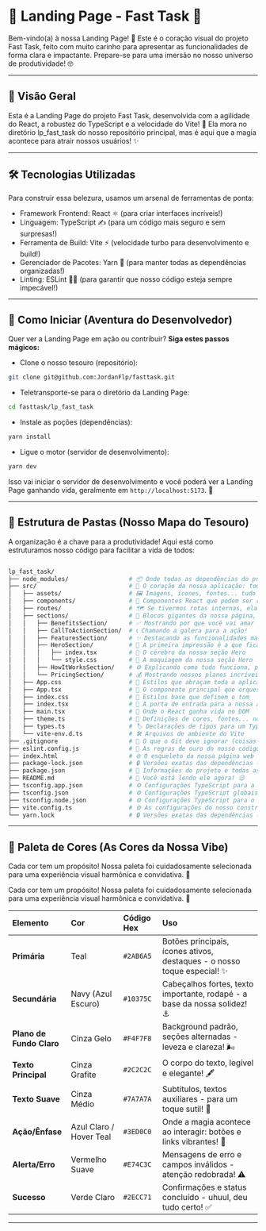 # 🎨 **Landing Page - Fast Task** 🚀

Bem-vindo(a) à nossa Landing Page! 🎉 Este é o coração visual do projeto Fast Task, feito com muito carinho para apresentar as funcionalidades de forma clara e impactante. Prepare-se para uma imersão no nosso universo de produtividade! 🤓

---

## 🌟 **Visão Geral**

Esta é a Landing Page do projeto Fast Task, desenvolvida com a agilidade do React, a robustez do TypeScript e a velocidade do Vite! 💨 Ela mora no diretório lp_fast_task do nosso repositório principal, mas é aqui que a magia acontece para atrair nossos usuários! ✨

---

## 🛠️ **Tecnologias Utilizadas** ##
Para construir essa belezura, usamos um arsenal de ferramentas de ponta:

- Framework Frontend: React ⚛️ (para criar interfaces incríveis!)
- Linguagem: TypeScript ✍️ (para um código mais seguro e sem surpresas!)
- Ferramenta de Build: Vite ⚡ (velocidade turbo para desenvolvimento e build!)
- Gerenciador de Pacotes: Yarn 🧶 (para manter todas as dependências organizadas!)
- Linting: ESLint 👮‍♀️ (para garantir que nosso código esteja sempre impecável!)

---

## 🚀 **Como Iniciar (Aventura do Desenvolvedor)**
Quer ver a Landing Page em ação ou contribuir? **Siga estes passos mágicos:**

- Clone o nosso tesouro (repositório):
```bash
git clone git@github.com:JordanFlp/fasttask.git
```

- Teletransporte-se para o diretório da Landing Page:
```bash
cd fasttask/lp_fast_task
```

- Instale as poções (dependências):
```bash
yarn install
```

- Ligue o motor (servidor de desenvolvimento):
```bash
yarn dev
```
Isso vai iniciar o servidor de desenvolvimento e você poderá ver a Landing Page ganhando vida, geralmente em ```http://localhost:5173```. 🥳

---

## 📂 **Estrutura de Pastas (Nosso Mapa do Tesouro)**
A organização é a chave para a produtividade! Aqui está como estruturamos nosso código para facilitar a vida de todos:

```bash

lp_fast_task/
├── node_modules/                 # 📦 Onde todas as dependências do projeto moram (não toque aqui! 😉)
├── src/                          # 💖 O coração da nossa aplicação: todo o código fonte
│   ├── assets/                   # 🖼️ Imagens, ícones, fontes... tudo que dá vida ao design!
│   ├── components/               # 🧩 Componentes React que podem ser reutilizados em qualquer lugar
│   ├── routes/                   # 🗺️ Se tivermos rotas internas, elas ficam aqui!
│   ├── sections/                 # 🧱 Blocos gigantes da nossa página, cada um com sua função
│   │   ├── BenefitsSection/      # ✅ Mostrando por que você vai amar o Fast Task!
│   │   ├── CallToActionSection/  # 📞 Chamando a galera para a ação!
│   │   ├── FeaturesSection/      # ✨ Destacando as funcionalidades mais legais!
│   │   ├── HeroSection/          # 🦸 A primeira impressão é a que fica! O topo da página!
│   │   │   ├── index.tsx         # 🧠 O cérebro da nossa seção Hero
│   │   │   └── style.css         # 💅 A maquiagem da nossa seção Hero
│   │   ├── HowItWorksSection/    # ⚙️ Explicando como tudo funciona, passo a passo
│   │   └── PricingSection/       # 💰 Mostrando nossos planos incríveis!
│   ├── App.css                   # 🎨 Estilos que abraçam toda a aplicação
│   ├── App.tsx                   # 🌟 O componente principal que orquestra tudo
│   ├── index.css                 # 📝 Estilos base que definem o tom
│   ├── index.tsx                 # 🚪 A porta de entrada para a nossa aplicação React
│   ├── main.tsx                  # 🚀 Onde o React ganha vida no DOM
│   ├── theme.ts                  # 🌈 Definições de cores, fontes... nossa identidade visual!
│   ├── types.ts                  # 🏷️ Declarações de tipos para um TypeScript feliz
│   └── vite-env.d.ts             # 🛠️ Arquivos de ambiente do Vite
├── .gitignore                    # 👻 O que o Git deve ignorar (coisas temporárias e segredos!)
├── eslint.config.js              # 📜 As regras de ouro do nosso código (ESLint)
├── index.html                    # 🌐 O esqueleto da nossa página web
├── package-lock.json             # 🔒 Versões exatas das dependências (do npm, mas yarn.lock é o rei aqui!)
├── package.json                  # 📄 Informações do projeto e todas as suas dependências
├── README.md                     # 📖 Você está lendo ele agora! 😉
├── tsconfig.app.json             # ⚙️ Configurações TypeScript para a nossa aplicação
├── tsconfig.json                 # ⚙️ Configurações TypeScript globais
├── tsconfig.node.json            # ⚙️ Configurações TypeScript para o ambiente Node.js (Vite, ESLint)
├── vite.config.ts                # ⚙️ As configurações do nosso construtor rápido (Vite)
└── yarn.lock                     # 🔒 Versões exatas das dependências (do Yarn)
```
---

## 🌈 **Paleta de Cores (As Cores da Nossa Vibe)**
Cada cor tem um propósito! Nossa paleta foi cuidadosamente selecionada para uma experiência visual harmônica e convidativa. 🎨

Cada cor tem um propósito! Nossa paleta foi cuidadosamente selecionada para uma experiência visual harmônica e convidativa. 🎨

| Elemento                 | Cor                  | Código Hex | Uso                                                       |
|:-------------------------|:---------------------|:-----------|:----------------------------------------------------------|
| **Primária** | Teal                 | `#2AB6A5`  | Botões principais, ícones ativos, destaques - o nosso toque especial! ✨ |
| **Secundária** | Navy (Azul Escuro)   | `#10375C`  | Cabeçalhos fortes, texto importante, rodapé - a base da nossa solidez! ⚓ |
| **Plano de Fundo Claro** | Cinza Gelo           | `#F4F7F8`  | Background padrão, seções alternadas - leveza e clareza! 🌬️ |
| **Texto Principal** | Cinza Grafite        | `#2C2C2C`  | O corpo do texto, legível e elegante! 🖋️                   |
| **Texto Suave** | Cinza Médio          | `#7A7A7A`  | Subtítulos, textos auxiliares - para um toque sutil! 🤏     |
| **Ação/Ênfase** | Azul Claro / Hover Teal | `#3ED0C0`  | Onde a magia acontece ao interagir: botões e links vibrantes! 💫 |
| **Alerta/Erro** | Vermelho Suave       | `#E74C3C`  | Mensagens de erro e campos inválidos - atenção redobrada! ⚠️ |
| **Sucesso** | Verde Claro          | `#2ECC71`  | Confirmações e status concluído - uhuul, deu tudo certo! ✅ |

---
